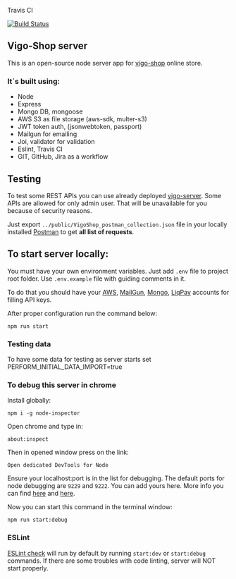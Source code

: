 Travis CI

[![Build Status](https://travis-ci.com/Juli-Bk/shop-server.svg?branch=master)](https://travis-ci.com/Juli-Bk/shop-server)

## Vigo-Shop server

This is an open-source node server app for [vigo-shop](https://vigo-shop.herokuapp.com) online store.

### It`s built using:

* Node
* Express
* Mongo DB, mongoose
* AWS S3 as file storage (aws-sdk, multer-s3)
* JWT token auth, (jsonwebtoken, passport)
* Mailgun for emailing
* Joi, validator for validation
* Eslint, Travis CI
* GIT, GitHub, Jira as a workflow


## Testing

To test some REST APIs you can use already deployed [vigo-server](https://vigo-server.herokuapp.com).
Some APIs are allowed for only admin user. That will be unavailable for you because of security reasons.

Just export `../public/VigoShop_postman_collection.json` file in your locally installed [Postman](https://www.postman.com/) to get **all list of requests**.

## To start server locally:

You must have your own environment variables. Just add `.env` file to project root folder.
Use `.env.example` file with guiding comments in it.

To do that you should have your [AWS](https://aws.amazon.com/),
[MailGun](https://www.mailgun.com), 
[Mongo](https://www.mongodb.com),
[LiqPay](https://www.liqpay.ua/ru) 
accounts for filling API keys.

After proper configuration run the command below:

`npm run start`

### Testing data

To have some data for testing as server starts set PERFORM_INITIAL_DATA_IMPORT=true

### To debug this server in chrome

Install globally:

`npm i -g node-inspector`

Open chrome and type in:
 
 `about:inspect`

Then in opened window press on the link: 

`Open dedicated DevTools for Node`

Ensure your localhost:port is in the list for debugging.
The default ports for node debugging are `9229` and `9222`.
You can add yours here. 
More info you can find [here](https://www.youtube.com/watch?v=F1VZj-zqnG4) and [here](https://nodejs.org/en/docs/guides/debugging-getting-started/).

Now you can start this command in the terminal window:

`npm run start:debug`


### ESLint

[ESLint check](https://www.npmjs.com/package/eslint-plugin-node) will run by default by running `start:dev` or `start:debug` commands. 
If there are some troubles with code linting, server will NOT start properly.



